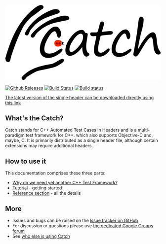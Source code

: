 <a id="top"></a>
![catch logo](catch-logo-small.png)

[![Github Releases](https://img.shields.io/github/release/philsquared/catch.svg)](https://github.com/philsquared/catch/releases)
[![Build Status](https://travis-ci.org/philsquared/Catch.svg?branch=catch2)](https://travis-ci.org/philsquared/Catch?branch=catch2)
[![Build status](https://ci.appveyor.com/api/projects/status/hrtk60hv6tw6fght/branch/catch2?svg=true)](https://ci.appveyor.com/project/philsquared/catch/branch/catch2)

<a href="https://github.com/philsquared/Catch/releases/download/v2.0.0-develop.1/catch.hpp">The latest version of the single header can be downloaded directly using this link</a>

## What's the Catch?

Catch stands for C++ Automated Test Cases in Headers and is a
multi-paradigm test framework for C++. which also supports Objective-C
and, maybe, C.
It is primarily distributed as a single header file, although certain
extensions may require additional headers.

## How to use it
This documentation comprises these three parts:

* [Why do we need yet another C++ Test Framework?](docs/why-catch.md)
* [Tutorial](docs/tutorial.md) - getting started
* [Reference section](docs/Readme.md) - all the details

## More
* Issues and bugs can be raised on the [Issue tracker on GitHub](https://github.com/philsquared/Catch/issues)
* For discussion or questions please use [the dedicated Google Groups forum](https://groups.google.com/forum/?fromgroups#!forum/catch-forum)
* See [who else is using Catch](docs/opensource-users.md)
